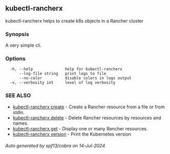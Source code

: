 ## kubectl-rancherx

kubectl-rancherx helps to create k8s objects in a Rancher cluster

### Synopsis


A very simple cli.

### Options

```
  -h, --help              help for kubectl-rancherx
      --log-file string   print logs to file
      --no-color          disable colors in logs output
  -v, --verbosity int     level of log verbosity
```

### SEE ALSO

* [kubectl-rancherx create](kubectl-rancherx_create.md)	 - Create a Rancher resource from a file or from stdin.
* [kubectl-rancherx delete](kubectl-rancherx_delete.md)	 - Delete Rancher resources by resources and names.
* [kubectl-rancherx get](kubectl-rancherx_get.md)	 - Display one or many Rancher resources.
* [kubectl-rancherx version](kubectl-rancherx_version.md)	 - Print the Kubernetes version

###### Auto generated by spf13/cobra on 14-Jul-2024
